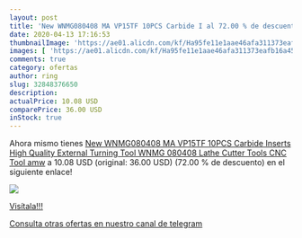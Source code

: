 ```yaml
---
layout: post
title: 'New WNMG080408 MA VP15TF 10PCS Carbide I al 72.00 % de descuento'
date: 2020-04-13 17:16:53
thumbnailImage: 'https://ae01.alicdn.com/kf/Ha95fe11e1aae46afa311373eafb16a45f/New-WNMG080408-MA-VP15TF-10PCS-Carbide-Inserts-High-Quality-External-Turning-Tool-WNMG-080408-Lathe-Cutter.jpg_350x350._SL200_.jpg'
images: [ 'https://ae01.alicdn.com/kf/Ha95fe11e1aae46afa311373eafb16a45f/New-WNMG080408-MA-VP15TF-10PCS-Carbide-Inserts-High-Quality-External-Turning-Tool-WNMG-080408-Lathe-Cutter.jpg_350x350._SL200_.jpg' ]
comments: true
category: ofertas
author: ring
slug: 32848376650
description:
actualPrice: 10.08 USD
comparePrice: 36.00 USD
inStock: true
---
```


Ahora mismo tienes [New WNMG080408 MA VP15TF 10PCS Carbide Inserts High Quality External Turning Tool WNMG 080408 Lathe Cutter Tools CNC Tool amw](https://www.amazon.com/dp/32848376650/?tag=redken08-20) a 10.08 USD (original: 36.00 USD) (72.00 %  de descuento) en el siguiente enlace!

[![](https://ae01.alicdn.com/kf/Ha95fe11e1aae46afa311373eafb16a45f/New-WNMG080408-MA-VP15TF-10PCS-Carbide-Inserts-High-Quality-External-Turning-Tool-WNMG-080408-Lathe-Cutter.jpg_350x350._SL200_.jpg)](https://www.amazon.com/dp/32848376650/?tag=redken08-20)

[Visítala!!!](https://www.amazon.com/dp/32848376650/?tag=redken08-20)

[Consulta otras ofertas en nuestro canal de telegram](https://t.me/s/ofertas25)
